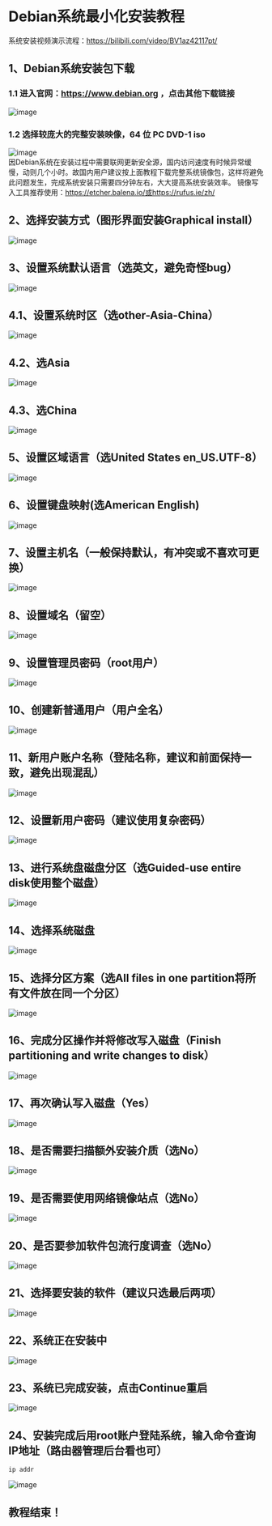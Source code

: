 # Debian系统最小化安装教程
系统安装视频演示流程：https://bilibili.com/video/BV1az42117pt/
## 1、Debian系统安装包下载
### 1.1 进入官网：https://www.debian.org ，点击其他下载链接
![image](https://github.com/user-attachments/assets/127b6543-c45e-42dc-a701-c1c88424427f)  
### 1.2 选择较庞大的完整安装映像，64 位 PC DVD-1 iso
![image](https://github.com/user-attachments/assets/d2f08c28-f606-4697-89f6-aa6f33a52172)  
因Debian系统在安装过程中需要联网更新安全源，国内访问速度有时候异常缓慢，动则几个小时。故国内用户建议按上面教程下载完整系统镜像包，这样将避免此问题发生，完成系统安装只需要四分钟左右，大大提高系统安装效率。
镜像写入工具推荐使用：https://etcher.balena.io/或https://rufus.ie/zh/  
## 2、选择安装方式（图形界面安装Graphical install）
![image](https://github.com/user-attachments/assets/4f1457db-b0e4-4e3b-a7cd-4e02513105e6)
## 3、设置系统默认语言（选英文，避免奇怪bug）
![image](https://github.com/user-attachments/assets/037e777a-212a-4a49-8535-3a890fc8c006)
## 4.1、设置系统时区（选other-Asia-China）
![image](https://github.com/user-attachments/assets/6aae51d0-05d7-474c-823a-16364534b08b)
## 4.2、选Asia
![image](https://github.com/user-attachments/assets/1e772eac-8c07-44f2-8c70-83245a435f6e)
## 4.3、选China
![image](https://github.com/user-attachments/assets/dbc09dbd-2858-40dd-a5ae-838384b1aba7)
## 5、设置区域语言（选United States en_US.UTF-8）
![image](https://github.com/user-attachments/assets/b12bef7a-d00e-4667-aa15-71f6c050e721)
## 6、设置键盘映射(选American English)
![image](https://github.com/user-attachments/assets/2d67d5c3-b57f-4d86-9af7-45a398c7d6ee)
## 7、设置主机名（一般保持默认，有冲突或不喜欢可更换）
![image](https://github.com/user-attachments/assets/7b98e356-55b1-48d6-93df-f7207fa9edd3)
## 8、设置域名（留空）
![image](https://github.com/user-attachments/assets/d86486f4-cb09-4184-a78c-35c7c3d9b28e)
## 9、设置管理员密码（root用户）
![image](https://github.com/user-attachments/assets/cec2eccf-fb50-42ce-9bbe-77b7110ba821)
## 10、创建新普通用户（用户全名）
![image](https://github.com/user-attachments/assets/41322ebd-49cd-47b1-9288-56a2b633f5bc)
## 11、新用户账户名称（登陆名称，建议和前面保持一致，避免出现混乱）
![image](https://github.com/user-attachments/assets/01322b41-00df-4057-9348-7c92a65e960b)
## 12、设置新用户密码（建议使用复杂密码）
![image](https://github.com/user-attachments/assets/cfeb3993-f878-4ab8-9bed-e5634da46df1)
## 13、进行系统盘磁盘分区（选Guided-use entire disk使用整个磁盘）
![image](https://github.com/user-attachments/assets/5b48a886-e63d-4a64-963c-7a8b276d4b56)
## 14、选择系统磁盘
![image](https://github.com/user-attachments/assets/88dde960-8bb9-455b-bf20-12bfce1a9a41)
## 15、选择分区方案（选All files in one partition将所有文件放在同一个分区）
![image](https://github.com/user-attachments/assets/4b5ad6e8-9a11-4a09-9d94-ca65980dce69)
## 16、完成分区操作并将修改写入磁盘（Finish partitioning and write changes to disk）
![image](https://github.com/user-attachments/assets/13c1bb93-2ef3-406f-9b36-004663bb3e2a)
## 17、再次确认写入磁盘（Yes）
![image](https://github.com/user-attachments/assets/6ec9fb8a-43f3-4f87-a977-d1af2f230951)
## 18、是否需要扫描额外安装介质（选No）
![image](https://github.com/user-attachments/assets/168ee1cc-806c-464d-918e-0d3dd8719a8a)
## 19、是否需要使用网络镜像站点（选No）
![image](https://github.com/user-attachments/assets/3c88f840-c36d-4182-bd1b-bc3912b5b61b)
## 20、是否要参加软件包流行度调查（选No）
![image](https://github.com/user-attachments/assets/018488c8-739d-4d27-bd84-350aa0f50bb8)
## 21、选择要安装的软件（建议只选最后两项）
![image](https://github.com/user-attachments/assets/6a4d320e-50b5-4e87-a1a5-549c4d5462a5)
## 22、系统正在安装中
![image](https://github.com/user-attachments/assets/f6b8ff02-d0c4-456f-af67-898b50f5eb3a)
## 23、系统已完成安装，点击Continue重启
![image](https://github.com/user-attachments/assets/cec61382-0550-44b3-8e08-72ba44951235)
## 24、安装完成后用root账户登陆系统，输入命令查询IP地址（路由器管理后台看也可）  
```shell
ip addr
```
![image](https://github.com/user-attachments/assets/cb0f8d92-7d07-408f-b2eb-0909a537bffa)
## 教程结束！
